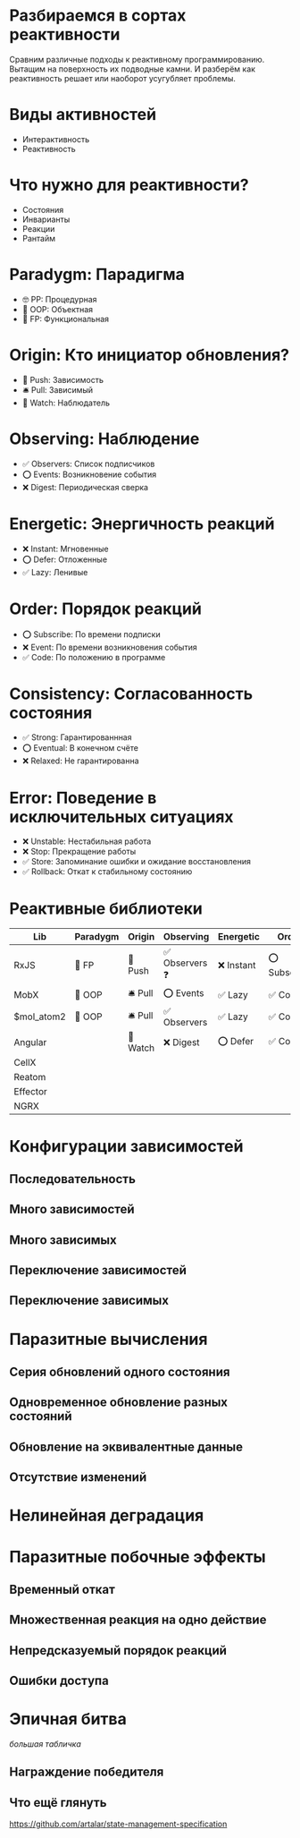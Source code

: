 # Разбираемся в сортах реактивности

Сравним различные подходы к реактивному программированию. Вытащим на поверхность их подводные камни. И разберём как реактивность решает или наоборот усугубляет проблемы.

# Виды активностей

- Интерактивность
- Реактивность

# Что нужно для реактивности?

- Состояния
- Инварианты
- Реакции
- Рантайм

# Paradygm: Парадигма

- 🤓 PP: Процедурная
- 🧐 OOP: Объектная
- 🤯 FP: Функциональная

# Origin: Кто инициатор обновления?

- 📮 Push: Зависимость
- 🛎 Pull: Зависимый
- 🔎 Watch: Наблюдатель

# Observing: Наблюдение

- ✅ Observers: Список подписчиков
- ⭕ Events: Возникновение события
- ❌ Digest: Периодическая сверка

# Energetic: Энергичность реакций

- ❌ Instant: Мгновенные
- ⭕ Defer: Отложенные
- ✅ Lazy: Ленивые

# Order: Порядок реакций

- ⭕ Subscribe: По времени подписки
- ❌ Event: По времени возникновения события
- ✅ Code: По положению в программе

# Consistency: Согласованность состояния

- ✅ Strong: Гарантированнная
- ⭕ Eventual: В конечном счёте
- ❌ Relaxed: Не гарантированна

# Error: Поведение в исключительных ситуациях

- ❌ Unstable: Нестабильная работа
- ❌ Stop: Прекращение работы
- ✅ Store: Запоминание ошибки и ожидание восстановления
- ✅ Rollback: Откат к стабильному состоянию

# Реактивные библиотеки

| Lib        | Paradygm | Origin    | Observing       | Energetic    | Order        | Consistency    | Error
|------------|----------|-----------|-----------------|--------------|--------------|----------------|------
| RxJS       | 🤯 FP   | 📮 Push   | ✅ Observers ❓ | ❌ Instant   | ⭕ Subscribe | ⭕ Eventual   | ❌ Stop
| MobX       | 🧐 OOP  | 🛎 Pull    | ⭕ Events       | ✅ Lazy      | ✅ Code      | ✅ Strong      | ✅ Store
| $mol_atom2 | 🧐 OOP  | 🛎 Pull    | ✅ Observers    | ✅ Lazy      | ✅ Code      | ✅ Strong      | ✅ Store
| Angular    |          | 🔎 Watch  | ❌ Digest       | ⭕ Defer     | ✅ Code ❓   | ❌ Relaxed     | ❌ Unstable
| CellX      | 
| Reatom     |
| Effector   |
| NGRX       |

# Конфигурации зависимостей

## Последовательность

## Много зависимостей

## Много зависимых

## Переключение зависимостей

## Переключение зависимых

# Паразитные вычисления

## Серия обновлений одного состояния

## Одновременное обновление разных состояний

## Обновление на эквивалентные данные

## Отсутствие изменений

# Нелинейная деградация

# Паразитные побочные эффекты

## Временный откат

## Множественная реакция на одно действие

## Непредсказуемый порядок реакций

## Ошибки доступа

# Эпичная битва

*большая табличка*

## Награждение победителя

## Что ещё глянуть

https://github.com/artalar/state-management-specification
